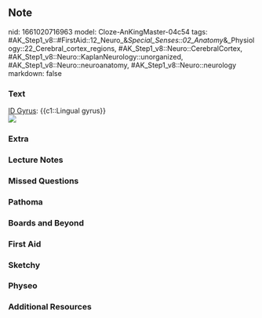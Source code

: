 ## Note
nid: 1661020716963
model: Cloze-AnKingMaster-04c54
tags: #AK_Step1_v8::#FirstAid::12_Neuro_&_Special_Senses::02_Anatomy_&_Physiology::22_Cerebral_cortex_regions, #AK_Step1_v8::Neuro::CerebralCortex, #AK_Step1_v8::Neuro::KaplanNeurology::unorganized, #AK_Step1_v8::Neuro::neuroanatomy, #AK_Step1_v8::Neuro::neurology
markdown: false

### Text
<div>
  <div>
    <u>ID Gyrus</u>: {{c1::Lingual gyrus}}
  </div>
  <div><img src="paste-364728622776821.jpg"></div>
</div>

### Extra


### Lecture Notes


### Missed Questions


### Pathoma


### Boards and Beyond


### First Aid


### Sketchy


### Physeo


### Additional Resources

